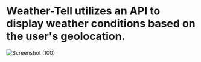 ﻿# Weather-Tell utilizes an API to display weather conditions based on the user's geolocation.
![Screenshot (100)](https://github.com/Tonny-G/Weather-Tell/assets/107466380/68de1614-07f6-4377-b88b-4fd3db2a50b4)
